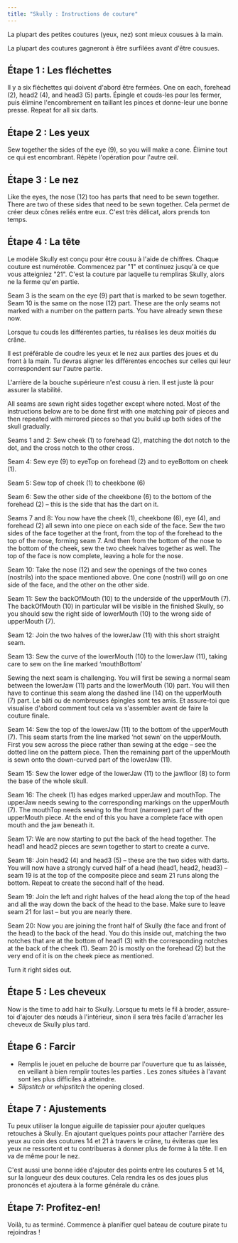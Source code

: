 ```yaml
---
title: "Skully : Instructions de couture"
---
```



<Tip>

La plupart des petites coutures (yeux, nez) sont mieux cousues à la main. 

La plupart des coutures gagneront à être surfilées avant d'être cousues.

</Tip>

## Étape 1 : Les fléchettes

Il y a six fléchettes qui doivent d'abord être fermées. One on each, forehead (2), head2 (4), and head3 (5) parts. Épingle et couds-les pour les fermer, puis élimine l'encombrement en taillant les pinces et donne-leur une bonne presse. Repeat for all six darts.

## Étape 2 : Les yeux

Sew together the sides of the eye (9), so you will make a cone. Élimine tout ce qui est encombrant. Répète l'opération pour l'autre œil.

## Étape 3 : Le nez

Like the eyes, the nose (12) too has parts that need to be sewn together. There are two of these sides that need to be sewn together. Cela permet de créer deux cônes reliés entre eux. C'est très délicat, alors prends ton temps.

## Étape 4 : La tête

<Tip>

Le modèle Skully est conçu pour être cousu à l'aide de chiffres. Chaque couture est numérotée. Commencez par "1" et
continuez jusqu'à ce que vous atteigniez "21". C'est la couture par laquelle tu rempliras Skully, alors ne la ferme
qu'en partie. 

</Tip>

<Note>
Seam 3 is the seam on the eye (9) part that is marked to be sewn together. Seam 10 is the same 
on the nose (12) part. These are the only seams not marked with a number on the pattern parts. You have 
already sewn these now.
</Note>

Lorsque tu couds les différentes parties, tu réalises les deux moitiés du crâne.

Il est préférable de coudre les yeux et le nez aux parties des joues et du front à la main. Tu devras aligner les différentes encoches sur celles qui leur correspondent sur l'autre partie.

L'arrière de la bouche supérieure n'est cousu à rien. Il est juste là pour assurer la stabilité.

<Note>
All seams are sewn right sides together except where noted. Most of the instructions below are to be done first with one matching pair of pieces and then repeated with mirrored pieces so that you build up both sides of the skull gradually.
</Note>

Seams 1 and 2: Sew cheek (1) to forehead (2), matching the dot notch to the dot, and the cross notch to the other cross.

Seam 4: Sew eye (9) to eyeTop on forehead (2) and to eyeBottom on cheek (1).

Seam 5: Sew top of cheek (1) to cheekbone (6)

Seam 6: Sew the other side of the cheekbone (6) to the bottom of the forehead (2) – this is the side that has the dart on it.

Seams 7 and 8: You now have the cheek (1), cheekbone (6), eye (4), and forehead (2) all sewn into one piece on each side of the face. Sew the two sides of the face together at the front, from the top of the forehead to the top of the nose, forming seam 7. And then from the bottom of the nose to the bottom of the cheek, sew the two cheek halves together as well. The top of the face is now complete, leaving a hole for the nose.

Seam 10: Take the nose (12) and sew the openings of the two cones (nostrils) into the space mentioned above. One cone (nostril) will go on one side of the face, and the other on the other side.

Seam 11: Sew the backOfMouth (10) to the underside of the upperMouth (7). The backOfMouth (10) in particular will be visible in the finished Skully, so you should sew the right side of lowerMouth (10) to the wrong side of upperMouth (7).

Seam 12: Join the two halves of the lowerJaw (11) with this short straight seam.

Seam 13: Sew the curve of the lowerMouth (10) to the lowerJaw (11), taking care to sew on the line marked ‘mouthBottom’

<Note>
Sewing the next seam is challenging. You will first be sewing a normal seam between the lowerJaw (11) parts and the lowerMouth (10) part. You will then have to continue this seam along
the dashed line (14) on the upperMouth (7) part. Le bâti ou de nombreuses épingles sont tes amis. Et assure-toi que 
visualise d'abord comment tout cela va s'assembler avant de faire la couture finale.
</Note>

Seam 14: Sew the top of the lowerJaw (11) to the bottom of the upperMouth (7). This seam starts from the line marked ‘not sewn’ on the upperMouth. First you sew across the piece rather than sewing at the edge – see the dotted line on the pattern piece. Then the remaining part of the upperMouth is sewn onto the down-curved part of the lowerJaw (11).

Seam 15: Sew the lower edge of the lowerJaw (11) to the jawfloor (8) to form the base of the whole skull.

Seam 16: The cheek (1) has edges marked upperJaw and mouthTop. The upperJaw needs sewing to the corresponding markings on the upperMouth (7). The mouthTop needs sewing to the front (narrower) part of the upperMouth piece. At the end of this you have a complete face with open mouth and the jaw beneath it.

Seam 17: We are now starting to put the back of the head together. The head1 and head2 pieces are sewn together to start to create a curve.

Seam 18: Join head2 (4) and head3 (5) – these are the two sides with darts. You will now have a strongly curved half of a head (head1, head2, head3) – seam 19 is at the top of the composite piece and seam 21 runs along the bottom. Repeat to create the second half of the head.

Seam 19: Join the left and right halves of the head along the top of the head and all the way down the back of the head to the base. Make sure to leave seam 21 for last – but you are nearly there.

Seam 20: Now you are joining the front half of Skully (the face and front of the head) to the back of the head. You do this inside out, matching the two notches that are at the bottom of head1 (3) with the corresponding notches at the back of the cheek (1). Seam 20 is mostly on the forehead (2) but the very end of it is on the cheek piece as mentioned.

Turn it right sides out.

## Étape 5 : Les cheveux

Now is the time to add hair to Skully. Lorsque tu mets le fil à broder, assure-toi d'ajouter des nœuds à l'intérieur, sinon il sera très facile d'arracher les cheveux de Skully plus tard.

## Étape 6 : Farcir

- Remplis le jouet en peluche de bourre par l'ouverture que tu as laissée, en veillant à bien remplir toutes les parties . Les zones situées à l'avant sont les plus difficiles à atteindre.
- _Slipstitch_ or _whipstitch_ the opening closed.

## Étape 7 : Ajustements

Tu peux utiliser la longue aiguille de tapissier pour ajouter quelques retouches à Skully. En ajoutant quelques points pour attacher l'arrière des yeux au coin des coutures 14 et 21 à travers le crâne, tu éviteras que les yeux ne ressortent et tu contribueras à donner plus de forme à la tête. Il en va de même pour le nez.

C'est aussi une bonne idée d'ajouter des points entre les coutures 5 et 14, sur la longueur des deux coutures. Cela rendra les os des joues plus prononcés et ajoutera à la forme générale du crâne.

## Étape 7: Profitez-en!

Voilà, tu as terminé. Commence à planifier quel bateau de couture pirate tu rejoindras !
